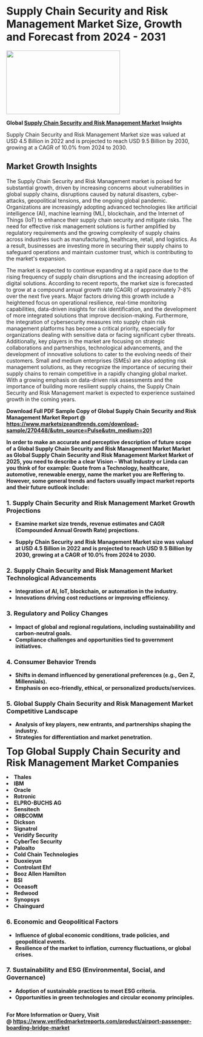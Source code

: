 <H1>Supply Chain Security and Risk Management Market Size, Growth and Forecast from 2024 - 2031</H1><img class="aligncenter size-medium wp-image-584254" src="https://thirdeyenews.in/wp-content/uploads/2024/09/Global-Market-Research-300x168.jpeg" alt="" width="300" height="168" /><p><strong>Global&nbsp;<a href="https://www.marketsizeandtrends.com/download-sample/270448/&amp;utm_source=Pulse&amp;utm_medium=201">Supply Chain Security and Risk Management Market</a> Insights</strong></p><p>Supply Chain Security and Risk Management Market size was valued at USD 4.5 Billion in 2022 and is projected to reach USD 9.5 Billion by 2030, growing at a CAGR of 10.0% from 2024 to 2030.</p><p><h2>Market Growth Insights</h2> <p>The Supply Chain Security and Risk Management market is poised for substantial growth, driven by increasing concerns about vulnerabilities in global supply chains, disruptions caused by natural disasters, cyber-attacks, geopolitical tensions, and the ongoing global pandemic. Organizations are increasingly adopting advanced technologies like artificial intelligence (AI), machine learning (ML), blockchain, and the Internet of Things (IoT) to enhance their supply chain security and mitigate risks. The need for effective risk management solutions is further amplified by regulatory requirements and the growing complexity of supply chains across industries such as manufacturing, healthcare, retail, and logistics. As a result, businesses are investing more in securing their supply chains to safeguard operations and maintain customer trust, which is contributing to the market's expansion.</p> <p><strong></strong></p> <p>The market is expected to continue expanding at a rapid pace due to the rising frequency of supply chain disruptions and the increasing adoption of digital solutions. According to recent reports, the market size is forecasted to grow at a compound annual growth rate (CAGR) of approximately 7-8% over the next five years. Major factors driving this growth include a heightened focus on operational resilience, real-time monitoring capabilities, data-driven insights for risk identification, and the development of more integrated solutions that improve decision-making. Furthermore, the integration of cybersecurity measures into supply chain risk management platforms has become a critical priority, especially for organizations dealing with sensitive data or facing significant cyber threats. Additionally, key players in the market are focusing on strategic collaborations and partnerships, technological advancements, and the development of innovative solutions to cater to the evolving needs of their customers. Small and medium enterprises (SMEs) are also adopting risk management solutions, as they recognize the importance of securing their supply chains to remain competitive in a rapidly changing global market. With a growing emphasis on data-driven risk assessments and the importance of building more resilient supply chains, the Supply Chain Security and Risk Management market is expected to experience sustained growth in the coming years.</p> <p><strong></p><p><span class=""><strong>Download Full PDF Sample Copy of Global Supply Chain Security and Risk Management Market Report</strong> @ <a href="https://www.marketsizeandtrends.com/download-sample/270448/&amp;utm_source=Pulse&amp;utm_medium=201" target="_blank">https://www.marketsizeandtrends.com/download-sample/270448/&amp;utm_source=Pulse&amp;utm_medium=201</a></span></p><p>In order to make an accurate and perceptive description of future scope of a Global&nbsp;Supply Chain Security and Risk Management Market Market as Global&nbsp;Supply Chain Security and Risk Management Market Market of 2025, you need to describe a clear Vision &ndash; What Industry or Linda can you think of for example: Quote from a Technology, healthcare, automotive, renewable energy, name the market you are Reffering to. However, some general trends and factors usually impact market reports and their future outlook include:</p><h3>1.&nbsp;<strong>Supply Chain Security and Risk Management Market Growth Projections</strong></h3><ul><li>Examine market size trends, revenue estimates and CAGR (Compounded Annual Growth Rate) projections.</li><li><p>Supply Chain Security and Risk Management Market size was valued at USD 4.5 Billion in 2022 and is projected to reach USD 9.5 Billion by 2030, growing at a CAGR of 10.0% from 2024 to 2030.</p></li></ul><h3>2.&nbsp;<strong>Supply Chain Security and Risk Management Market Technological Advancements</strong></h3><ul><li>Integration of AI, IoT, blockchain, or automation in the industry.</li><li>Innovations driving cost reductions or improving efficiency.</li></ul><h3>3.&nbsp;<strong>Regulatory and Policy Changes</strong></h3><ul><li>Impact of global and regional regulations, including sustainability and carbon-neutral goals.</li><li>Compliance challenges and opportunities tied to government initiatives.</li></ul><h3>4.&nbsp;<strong>Consumer Behavior Trends</strong></h3><ul><li>Shifts in demand influenced by generational preferences (e.g., Gen Z, Millennials).</li><li>Emphasis on eco-friendly, ethical, or personalized products/services.</li></ul><h3>5.&nbsp;<strong>Global Supply Chain Security and Risk Management Market Competitive Landscape</strong></h3><ul><li>Analysis of key players, new entrants, and partnerships shaping the industry.</li><li>Strategies for differentiation and market penetration.</li></ul><p data-pm-slice="1 1 []"><span style="color: inherit; font-family: inherit; font-size: 25px;">Top Global Supply Chain Security and Risk Management Market Companies</span></p><div class="" data-test-id=""><p><li>Thales</li><li> IBM</li><li> Oracle</li><li> Rotronic</li><li> ELPRO-BUCHS AG</li><li> Sensitech</li><li> ORBCOMM</li><li> Dickson</li><li> Signatrol</li><li> Veridify Security</li><li> CyberTec Security</li><li> Paloalto</li><li> Cold Chain Technologies</li><li> Duoxieyun</li><li> Controlant Ehf</li><li> Booz Allen Hamilton</li><li> BSI</li><li> Oceasoft</li><li> Redwood</li><li> Synopsys</li><li> Chainguard</li></p></div><h3>6.&nbsp;<strong>Economic and Geopolitical Factors</strong></h3><ul><li>Influence of global economic conditions, trade policies, and geopolitical events.</li><li>Resilience of the market to inflation, currency fluctuations, or global crises.</li></ul><h3>7.&nbsp;<strong>Sustainability and ESG (Environmental, Social, and Governance)</strong></h3><ul><li>Adoption of sustainable practices to meet ESG criteria.</li><li>Opportunities in green technologies and circular economy principles.</li></ul><h2><strong style="font-size: 14px;">For More Information or Query, Visit @&nbsp;</strong><a style="background-color: #ffffff; font-size: 14px;" href="https://www.marketsizeandtrends.com/report/supply-chain-security-and-risk-management-market/" target="_blank">https://www.verifiedmarketreports.com/product/airport-passenger-boarding-bridge-market</a></h2>
